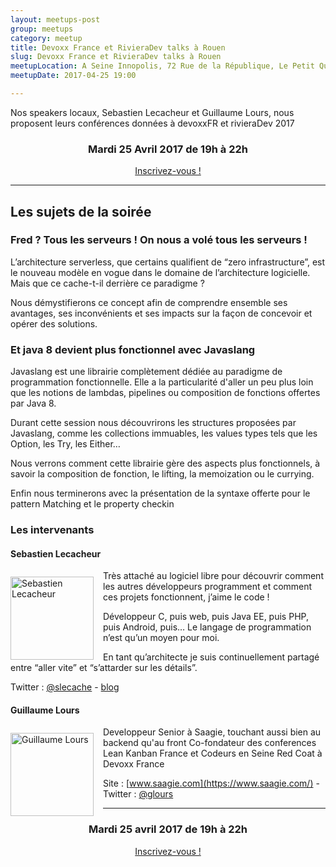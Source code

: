 ```yaml
---
layout: meetups-post
group: meetups
category: meetup
title: Devoxx France et RivieraDev talks à Rouen 
slug: Devoxx France et RivieraDev talks à Rouen 
meetupLocation: A Seine Innopolis, 72 Rue de la République, Le Petit Quevilly
meetupDate: 2017-04-25 19:00

---
```


Nos speakers locaux, Sebastien Lecacheur et Guillaume Lours, nous proposent leurs conférences données à devoxxFR et rivieraDev 2017

<div style="text-align: center;">
  <h3>Mardi 25 Avril 2017 de 19h à 22h</h3>
  <p>
    <a class="button" target="_blank"
    href="https://www.eventbrite.fr/e/billets-devoxx-france-et-rivieradev-talks-a-rouen-33764871640">
      Inscrivez-vous !
    </a>
  </p>
</div>

----

## Les sujets de la soirée



### Fred ? Tous les serveurs ! On nous a volé tous les serveurs !

L’architecture serverless, que certains qualifient de “zero infrastructure”, est le nouveau modèle en vogue dans le domaine de l’architecture logicielle. Mais que ce cache-t-il derrière ce paradigme ?

Nous démystifierons ce concept afin de comprendre ensemble ses avantages, ses inconvénients et ses impacts sur la façon de concevoir et opérer des solutions.


### Et java 8 devient plus fonctionnel avec Javaslang

Javaslang est une librairie complètement dédiée au paradigme de programmation fonctionnelle. Elle a la particularité d'aller un peu plus loin que les notions de lambdas, pipelines ou composition de fonctions offertes par Java 8.

Durant cette session nous découvrirons les structures proposées par Javaslang, comme les collections immuables, les values types tels que les Option, les Try, les Either…

Nous verrons comment cette librairie gère des aspects plus fonctionnels, à savoir la composition de fonction, le lifting, la memoization ou le currying.

Enfin nous terminerons avec la présentation de la syntaxe offerte pour le pattern Matching et le property checkin

### Les intervenants

#### Sebastien Lecacheur


<img src="https://pbs.twimg.com/profile_images/722358213836992512/nfBoZl5a_400x400.jpg" alt="Sebastien Lecacheur" width="133" style="float: left; margin: 10px 15px 0px 0px;"/>

Très attaché au logiciel libre pour découvrir comment les autres développeurs programment et comment ces projets fonctionnent, j’aime le code !

Développeur C, puis web, puis Java EE, puis PHP, puis Android, puis… Le langage de programmation n’est qu’un moyen pour moi.

En tant qu’architecte je suis continuellement partagé entre “aller vite” et “s’attarder sur les détails”.

Twitter : [@slecache](https://twitter.com/@slecache) - [blog](http://blog.lecacheur.com/)


#### Guillaume Lours

<img src="https://pbs.twimg.com/profile_images/851392147563696128/xfVcQjXP_400x400.jpg" alt="Guillaume Lours" width="133" style="float: left; margin: 10px 15px 0px 0px;"/>

Developpeur Senior à Saagie, touchant aussi bien au backend qu'au front Co-fondateur des conferences Lean Kanban France et Codeurs en Seine Red Coat à Devoxx France

Site : [www.saagie.com](https://www.saagie.com/) - Twitter : [@glours](https://twitter.com/glours)

----

<div style="text-align: center;">
  <h3>Mardi 25 avril 2017 de 19h à 22h</h3>
  <p>
    <a class="button" target="_blank"
    href="https://www.eventbrite.fr/e/billets-devoxx-france-et-rivieradev-talks-a-rouen-33764871640">
      Inscrivez-vous !
    </a>
  </p>
</div>
